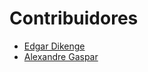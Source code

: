 # Contribuidores

- [Edgar Dikenge](https://github.com/edgar3g)
- [Alexandre Gaspar](https://github.com/Alexandre-Gaspar)